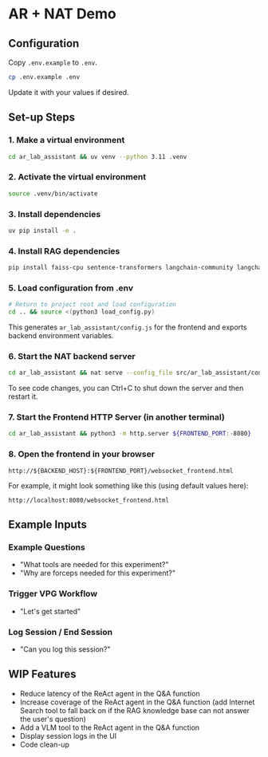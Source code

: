 # AR + NAT Demo

## Configuration

Copy `.env.example` to `.env`.

```bash
cp .env.example .env
```

Update it with your values if desired.


## Set-up Steps

### 1. Make a virtual environment
```bash
cd ar_lab_assistant && uv venv --python 3.11 .venv
```

### 2. Activate the virtual environment
```bash
source .venv/bin/activate
```

### 3. Install dependencies
```bash
uv pip install -e .
```

### 4. Install RAG dependencies
```bash
pip install faiss-cpu sentence-transformers langchain-community langchain-text-splitters pypdf
```

### 5. Load configuration from .env
```bash
# Return to project root and load configuration
cd .. && source <(python3 load_config.py)
```

This generates `ar_lab_assistant/config.js` for the frontend and exports backend environment variables.

### 6. Start the NAT backend server
```bash
cd ar_lab_assistant && nat serve --config_file src/ar_lab_assistant/configs/config.yml --port ${BACKEND_PORT:-8000} --host 0.0.0.0
```

To see code changes, you can Ctrl+C to shut down the server and then restart it.

### 7. Start the Frontend HTTP Server (in another terminal)
```bash
cd ar_lab_assistant && python3 -m http.server ${FRONTEND_PORT:-8080}
```

### 8. Open the frontend in your browser
```
http://${BACKEND_HOST}:${FRONTEND_PORT}/websocket_frontend.html
```

For example, it might look something like this (using default values here):
```
http://localhost:8080/websocket_frontend.html
```

## Example Inputs

### Example Questions
- "What tools are needed for this experiment?"
- "Why are forceps needed for this experiment?"

### Trigger VPG Workflow
- "Let's get started"

### Log Session / End Session
- "Can you log this session?"


## WIP Features
- Reduce latency of the ReAct agent in the Q&A function
- Increase coverage of the ReAct agent in the Q&A function (add Internet Search tool to fall back on if the RAG knowledge base can not answer the user's question)
- Add a VLM tool to the ReAct agent in the Q&A function
- Display session logs in the UI
- Code clean-up
